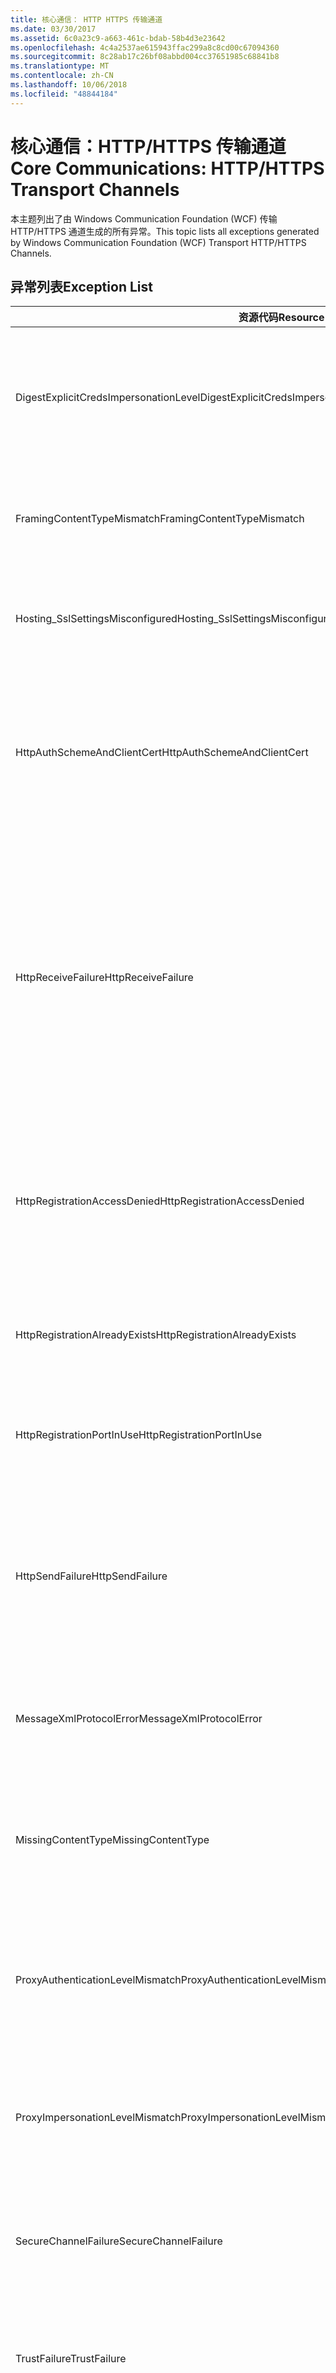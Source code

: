 ```yaml
---
title: 核心通信： HTTP HTTPS 传输通道
ms.date: 03/30/2017
ms.assetid: 6c0a23c9-a663-461c-bdab-58b4d3e23642
ms.openlocfilehash: 4c4a2537ae615943ffac299a8c8cd00c67094360
ms.sourcegitcommit: 8c28ab17c26bf08abbd004cc37651985c68841b8
ms.translationtype: MT
ms.contentlocale: zh-CN
ms.lasthandoff: 10/06/2018
ms.locfileid: "48844184"
---
```

# <a name="core-communications-httphttps-transport-channels"></a><span data-ttu-id="0a90c-102">核心通信：HTTP/HTTPS 传输通道</span><span class="sxs-lookup"><span data-stu-id="0a90c-102">Core Communications: HTTP/HTTPS Transport Channels</span></span>
<span data-ttu-id="0a90c-103">本主题列出了由 Windows Communication Foundation (WCF) 传输 HTTP/HTTPS 通道生成的所有异常。</span><span class="sxs-lookup"><span data-stu-id="0a90c-103">This topic lists all exceptions generated by Windows Communication Foundation (WCF) Transport HTTP/HTTPS Channels.</span></span>  
  
## <a name="exception-list"></a><span data-ttu-id="0a90c-104">异常列表</span><span class="sxs-lookup"><span data-stu-id="0a90c-104">Exception List</span></span>  
  
|<span data-ttu-id="0a90c-105">资源代码</span><span class="sxs-lookup"><span data-stu-id="0a90c-105">Resource Code</span></span>|<span data-ttu-id="0a90c-106">资源字符串</span><span class="sxs-lookup"><span data-stu-id="0a90c-106">Resource String</span></span>|  
|-------------------|---------------------|  
|<span data-ttu-id="0a90c-107">DigestExplicitCredsImpersonationLevel</span><span class="sxs-lookup"><span data-stu-id="0a90c-107">DigestExplicitCredsImpersonationLevel</span></span>|<span data-ttu-id="0a90c-108">指定的模拟级别已指定。</span><span class="sxs-lookup"><span data-stu-id="0a90c-108">The specified impersonation level was specified.</span></span> <span data-ttu-id="0a90c-109">当与显式凭据一起使用时，HTTP Digest 身份验证只支持“模拟”级别。</span><span class="sxs-lookup"><span data-stu-id="0a90c-109">HTTP Digest authentication only supports the 'Impersonation' level when used with an explicit credential.</span></span>|  
|<span data-ttu-id="0a90c-110">FramingContentTypeMismatch</span><span class="sxs-lookup"><span data-stu-id="0a90c-110">FramingContentTypeMismatch</span></span>|<span data-ttu-id="0a90c-111">指定的服务不支持指定的内容类型。</span><span class="sxs-lookup"><span data-stu-id="0a90c-111">The specified content type was not supported by the specified service.</span></span> <span data-ttu-id="0a90c-112">客户端和服务绑定可能不匹配。</span><span class="sxs-lookup"><span data-stu-id="0a90c-112">The client and service bindings may be mismatched.</span></span>|  
|<span data-ttu-id="0a90c-113">Hosting_SslSettingsMisconfigured</span><span class="sxs-lookup"><span data-stu-id="0a90c-113">Hosting_SslSettingsMisconfigured</span></span>|<span data-ttu-id="0a90c-114">指定服务的安全套接字层设置与 Internet 信息服务中的相应设置不匹配。</span><span class="sxs-lookup"><span data-stu-id="0a90c-114">The Secure Sockets Layer settings for the specified service do not match those of the Internet Information Services.</span></span>|  
|<span data-ttu-id="0a90c-115">HttpAuthSchemeAndClientCert</span><span class="sxs-lookup"><span data-stu-id="0a90c-115">HttpAuthSchemeAndClientCert</span></span>|<span data-ttu-id="0a90c-116">已将 HTTPS 侦听器工厂配置为需要客户端证书和指定的身份验证方案。</span><span class="sxs-lookup"><span data-stu-id="0a90c-116">The HTTPS listener factory was configured to require a client certificate and the specified authentication scheme.</span></span> <span data-ttu-id="0a90c-117">但是，一次只能需要一种形式的客户端身份验证。</span><span class="sxs-lookup"><span data-stu-id="0a90c-117">However, only one form of client authentication can be required at one time.</span></span>|  
|<span data-ttu-id="0a90c-118">HttpReceiveFailure</span><span class="sxs-lookup"><span data-stu-id="0a90c-118">HttpReceiveFailure</span></span>|<span data-ttu-id="0a90c-119">接收对指定服务终结点的 HTTP 响应时发生错误。</span><span class="sxs-lookup"><span data-stu-id="0a90c-119">An error occurred while receiving the HTTP response to the specified.</span></span> <span data-ttu-id="0a90c-120">服务终结点绑定可能未使用 HTTP 协议。</span><span class="sxs-lookup"><span data-stu-id="0a90c-120">The service endpoint binding may not be using the HTTP protocol.</span></span> <span data-ttu-id="0a90c-121">另一种可能性是因为关闭了服务，所以服务器终止了 HTTP 请求上下文。</span><span class="sxs-lookup"><span data-stu-id="0a90c-121">Another possibility is that an HTTP request context was terminated by the server because of a service shutting down.</span></span> <span data-ttu-id="0a90c-122">有关详细信息，请参见服务器日志。</span><span class="sxs-lookup"><span data-stu-id="0a90c-122">See the server logs for more details.</span></span>|  
|<span data-ttu-id="0a90c-123">HttpRegistrationAccessDenied</span><span class="sxs-lookup"><span data-stu-id="0a90c-123">HttpRegistrationAccessDenied</span></span>|<span data-ttu-id="0a90c-124">HTTP 无法注册指定的 URL。</span><span class="sxs-lookup"><span data-stu-id="0a90c-124">HTTP cannot register the specified URL.</span></span> <span data-ttu-id="0a90c-125">进程不具有此命名空间的访问权限 (请参阅[Namespace 保留、 注册和路由](/windows/desktop/http/namespace-reservations-registrations-and-routing)有关详细信息)。</span><span class="sxs-lookup"><span data-stu-id="0a90c-125">Your process does not have access rights to this namespace (see [Namespace Reservations, Registrations, and Routing](/windows/desktop/http/namespace-reservations-registrations-and-routing) for details).</span></span>|  
|<span data-ttu-id="0a90c-126">HttpRegistrationAlreadyExists</span><span class="sxs-lookup"><span data-stu-id="0a90c-126">HttpRegistrationAlreadyExists</span></span>|<span data-ttu-id="0a90c-127">HTTP 无法注册指定的 URL。</span><span class="sxs-lookup"><span data-stu-id="0a90c-127">HTTP cannot register the specified URL.</span></span> <span data-ttu-id="0a90c-128">另一应用程序已经向 HTTP.SYS 注册了此 URL。</span><span class="sxs-lookup"><span data-stu-id="0a90c-128">Another application already registered this URL with HTTP.SYS.</span></span>|  
|<span data-ttu-id="0a90c-129">HttpRegistrationPortInUse</span><span class="sxs-lookup"><span data-stu-id="0a90c-129">HttpRegistrationPortInUse</span></span>|<span data-ttu-id="0a90c-130">HTTP 无法注册指定的 URL，因为另一应用程序正在使用指定 TCP 端口。</span><span class="sxs-lookup"><span data-stu-id="0a90c-130">HTTP cannot register the specified URL because the specified TCP port is being used by another application.</span></span>|  
|<span data-ttu-id="0a90c-131">HttpSendFailure</span><span class="sxs-lookup"><span data-stu-id="0a90c-131">HttpSendFailure</span></span>|<span data-ttu-id="0a90c-132">向指定的服务终结点发出 HTTP 请求时发生错误。</span><span class="sxs-lookup"><span data-stu-id="0a90c-132">An error occurred while making the HTTP request to the specified.</span></span> <span data-ttu-id="0a90c-133">请确保原因不是安全绑定不匹配。</span><span class="sxs-lookup"><span data-stu-id="0a90c-133">Ensure that the cause is not a security binding mismatch.</span></span> <span data-ttu-id="0a90c-134">还要确保该服务的配置不是针对安全套接字层进行的。</span><span class="sxs-lookup"><span data-stu-id="0a90c-134">Also ensure that the service is not configured for Secure Sockets Layer.</span></span>|  
|<span data-ttu-id="0a90c-135">MessageXmlProtocolError</span><span class="sxs-lookup"><span data-stu-id="0a90c-135">MessageXmlProtocolError</span></span>|<span data-ttu-id="0a90c-136">从网络接收到的 XML 存在问题。</span><span class="sxs-lookup"><span data-stu-id="0a90c-136">A problem occurred with the XML that was received from the network.</span></span> <span data-ttu-id="0a90c-137">有关详细信息，请参见内部异常。</span><span class="sxs-lookup"><span data-stu-id="0a90c-137">See the inner exception for more details.</span></span>|  
|<span data-ttu-id="0a90c-138">MissingContentType</span><span class="sxs-lookup"><span data-stu-id="0a90c-138">MissingContentType</span></span>|<span data-ttu-id="0a90c-139">接收方返回一个错误，该错误指示对指定服务终结点发出的请求缺少内容类型。</span><span class="sxs-lookup"><span data-stu-id="0a90c-139">The receiver returned an error that indicates that the content type was missing on the request to the specified.</span></span> <span data-ttu-id="0a90c-140">有关更多信息，请参见内部异常。</span><span class="sxs-lookup"><span data-stu-id="0a90c-140">See the inner exception for more information.</span></span>|  
|<span data-ttu-id="0a90c-141">ProxyAuthenticationLevelMismatch</span><span class="sxs-lookup"><span data-stu-id="0a90c-141">ProxyAuthenticationLevelMismatch</span></span>|<span data-ttu-id="0a90c-142">HTTP 代理身份验证凭据所指定的相互身份验证要求比对目标服务器身份验证的要求更严格。</span><span class="sxs-lookup"><span data-stu-id="0a90c-142">The HTTP proxy authentication credential specified a mutual authentication requirement that is stricter than the requirement for the target server authentication.</span></span>|  
|<span data-ttu-id="0a90c-143">ProxyImpersonationLevelMismatch</span><span class="sxs-lookup"><span data-stu-id="0a90c-143">ProxyImpersonationLevelMismatch</span></span>|<span data-ttu-id="0a90c-144">HTTP 代理身份验证凭据所指定的模拟级别限制比对目标服务器身份验证的限制更严格。</span><span class="sxs-lookup"><span data-stu-id="0a90c-144">The HTTP proxy authentication credential specified an impersonation level restriction that is stricter than the restriction for the target server authentication.</span></span>|  
|<span data-ttu-id="0a90c-145">SecureChannelFailure</span><span class="sxs-lookup"><span data-stu-id="0a90c-145">SecureChannelFailure</span></span>|<span data-ttu-id="0a90c-146">无法使用指定的颁发机构为安全套接字层/传输层安全建立安全通道。</span><span class="sxs-lookup"><span data-stu-id="0a90c-146">A secure channel cannot be established for Secure Socket Layer/Transport Layer Security with the specified authority.</span></span>|  
|<span data-ttu-id="0a90c-147">TrustFailure</span><span class="sxs-lookup"><span data-stu-id="0a90c-147">TrustFailure</span></span>|<span data-ttu-id="0a90c-148">无法使用指定的颁发机构为安全套接字层/传输层安全的安全通道建立信任关系。</span><span class="sxs-lookup"><span data-stu-id="0a90c-148">A trust relationship cannot be established for the Secure Socket Layer/ Transport Layer Security secure channel with the specified authority.</span></span>|  
|<span data-ttu-id="0a90c-149">UseDefaultWebProxyCantBeUsedWithExplicitProxyAddress</span><span class="sxs-lookup"><span data-stu-id="0a90c-149">UseDefaultWebProxyCantBeUsedWithExplicitProxyAddress</span></span>|<span data-ttu-id="0a90c-150">在 HttpTransportBinding 元素中，不能同时指定显式代理地址和 UseDefaultWebProxy=true。</span><span class="sxs-lookup"><span data-stu-id="0a90c-150">You cannot specify an explicit proxy address as well as UseDefaultWebProxy=true in your HttpTransportBinding element.</span></span>|
